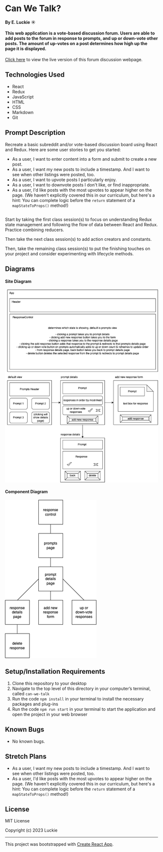 # Can We Talk?

#### By E. Luckie ☀️

#### This web application is a vote-based discussion forum. Users are able to add posts to the forum in response to prompts, and up or down-vote other posts. The amount of up-votes on a post determines how high up the page it is displayed.

[Click here](https://eluckie.github.io/can-we-talk/) to view the live version of this forum discussion webpage.


## Technologies Used

* React
* Redux
* JavaScript
* HTML
* CSS
* Markdown
* Git

## Prompt Description

Recreate a basic subreddit and/or vote-based discussion board using React and Redux. Here are some user stories to get you started:

* As a user, I want to enter content into a form and submit to create a new post.
* As a user, I want my new posts to include a timestamp. And I want to see when other listings were posted, too.
* As a user, I want to upvote posts I particularly enjoy.
* As a user, I want to downvote posts I don't like, or find inappropriate.
* As a user, I'd like posts with the most upvotes to appear higher on the page. (We haven't explicitly covered this in our curriculum, but here's a hint: You can complete logic before the ``return`` statement of a ``mapStateToProps()`` method!)

##

Start by taking the first class session(s) to focus on understanding Redux state management and following the flow of data between React and Redux. Practice combining reducers.

Then take the next class session(s) to add action creators and constants.

Then, take the remaining class session(s) to put the finishing touches on your project and consider experimenting with lifecycle methods.


## Diagrams

#### Site Diagram
![site diagram](./src/img/site-diagram.png)

#### Component Diagram
![component diagram](./src/img/component-diagram.png)


## Setup/Installation Requirements

1. Clone this repository to your desktop
2. Navigate to the top level of this directory in your computer’s terminal, called ``can-we-talk``
3. Run the code ``npm install`` in your terminal to install the necessary packages and plug-ins
4. Run the code ``npm run start`` in your terminal to start the application and open the project in your web browser


## Known Bugs

* No known bugs.


## Stretch Plans

* As a user, I want my new posts to include a timestamp. And I want to see when other listings were posted, too.
* As a user, I'd like posts with the most upvotes to appear higher on the page. (We haven't explicitly covered this in our curriculum, but here's a hint: You can complete logic before the ``return`` statement of a ``mapStateToProps()`` method!)


## License

MIT License

Copyright (c) 2023 Luckie

__________

This project was bootstrapped with [Create React App](https://github.com/facebook/create-react-app).